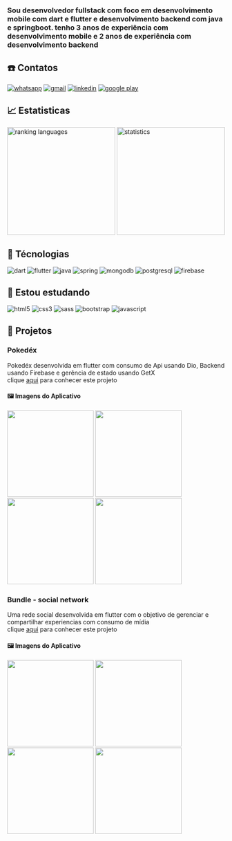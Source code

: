 
### Sou desenvolvedor fullstack com foco em desenvolvimento mobile com dart e flutter e desenvolvimento backend com java e springboot. tenho 3 anos de experiência com desenvolvimento mobile e 2 anos de experiência com desenvolvimento backend

## ☎️ Contatos

<div style="display: inline_block">
  <a href = "https://api.whatsapp.com/send?phone=5514991648334&text=Ol%C3%A1%2C%20Jonatas" target="_blank"> <img  alt="whatsapp"  src="https://img.shields.io/badge/WhatsApp-25D366?style=for-the-badge&logo=whatsapp&logoColor=white" target="_blank"></a> 
  <a href = "mailto:jonatas.calves@gmail.com"> <img  alt="gmail"  src="https://img.shields.io/badge/Gmail-D14836?style=for-the-badge&logo=gmail&logoColor=white" target="_blank"></a>
  <a href="https://www.linkedin.com/in/jonatascaetano/" target="_blank"> <img  alt="linkedin"  src="https://img.shields.io/badge/-LinkedIn-%230077B5?style=for-the-badge&logo=linkedin&logoColor=white" target="_blank"></a>
  <a href = "https://play.google.com/store/apps/developer?id=jonatas" target="_blank"> <img  alt="google play"  src="https://img.shields.io/badge/Google_Play-414141?style=for-the-badge&logo=google-play&logoColor=white" target="_blank"></a>
</div>  

## 📈 Estatisticas

<div align="start" style="display: inline_block">
  
<img alt="ranking languages" height="250px" src="https://github-readme-stats.vercel.app/api/top-langs/?username=jonatascaetano&locale=pt-br&hide=markifile"/>
  
<img alt="statistics" height="250px" src="https://github-readme-stats.vercel.app/api?username=jonatascaetano&count_private=true&show_icons=true&locale=pt-br"/>
</div>

## 🚀 Técnologias

<div style="display: inline_block">
  <img alt="dart" src="https://img.shields.io/badge/Dart-0175C2?style=for-the-badge&logo=dart&logoColor=white" /> 
  <img alt="flutter" src="https://img.shields.io/badge/Flutter-02569B?style=for-the-badge&logo=flutter&logoColor=white" />
  <img alt="java" src="https://img.shields.io/badge/Java-ED8B00?style=for-the-badge&logo=java&logoColor=white" /> 
  <img alt="spring" src="https://img.shields.io/badge/Spring-6DB33F?style=for-the-badge&logo=spring&logoColor=white" />
  <img alt="mongodb" src="https://img.shields.io/badge/MongoDB-4EA94B?style=for-the-badge&logo=mongodb&logoColor=white" />
  <img alt="postgresql" src="https://img.shields.io/badge/PostgreSQL-316192?style=for-the-badge&logo=postgresql&logoColor=white" />
  <img alt="firebase" src="https://img.shields.io/badge/Firebase-FFCA28?style=for-the-badge&logo=firebase&logoColor=white" />
  
</div>  

## 🎒 Estou estudando

<div style="display: inline_block">
  <img alt="html5" src="https://img.shields.io/badge/HTML-239120?style=for-the-badge&logo=html5&logoColor=white" /> 
  <img alt="css3" src="https://img.shields.io/badge/CSS-239120?&style=for-the-badge&logo=css3&logoColor=white" /> 
  <img alt="sass" src="https://img.shields.io/badge/Sass-CC6699?style=for-the-badge&logo=sass&logoColor=white" /> 
  <img alt="bootstrap" src="https://img.shields.io/badge/Bootstrap-563D7C?style=for-the-badge&logo=bootstrap&logoColor=white" />
  <img alt="javascript" src="https://img.shields.io/badge/JavaScript-F7DF1E?style=for-the-badge&logo=javascript&logoColor=black" />
  
</div> 

## 🚧 Projetos
  
### Pokedéx  

 Pokedéx desenvolvida em flutter com consumo de Api usando Dio, Backend usando Firebase e gerência de estado usando GetX  
 clique [aqui](https://github.com/jonatascaetano/Pokedex) para conhecer este projeto
 
 #### 🖼️ Imagens do Aplicativo
 
<div style="display: inline_block">
  <img src="https://user-images.githubusercontent.com/59484665/191779822-fe62d095-8469-4576-9968-7f07e11aabd3.png" width="200">
  <img src="https://user-images.githubusercontent.com/59484665/191779850-4be8eba3-2218-4d81-bf9f-0c44c61a1c0f.png" width="200">
  <img src="https://user-images.githubusercontent.com/59484665/191779893-dc81d281-4f13-4e04-a427-380f050ab31e.png" width="200">
  <img src="https://user-images.githubusercontent.com/59484665/191779976-3b9e3ebc-2a6d-4901-983f-8dcc31d6b200.png" width="200">
</div> 

### Bundle - social network  

 Uma rede social desenvolvida em flutter com o objetivo de gerenciar e compartilhar experiencias com consumo de mídia  
 clique [aqui](https://github.com/jonatascaetano/rede-social-aplicativo) para conhecer este projeto
 
 #### 🖼️ Imagens do Aplicativo
 
 <div style="display: inline_block">
<img src="https://user-images.githubusercontent.com/59484665/209180492-f6a26efd-daa7-48c7-83bf-fc9539514f58.png" width="200"> 
<img src="https://user-images.githubusercontent.com/59484665/209180498-44a5998b-d85c-4c8d-b65d-04398befe5e4.png" width="200"> 
<img src="https://user-images.githubusercontent.com/59484665/209180500-227e1133-7094-4b70-877b-8bf1577b078a.png" width="200"> 
<img src="https://user-images.githubusercontent.com/59484665/209180504-28b3cda3-06ca-4486-a8b8-6a16f9a538f1.png" width="200"> 
</div>
